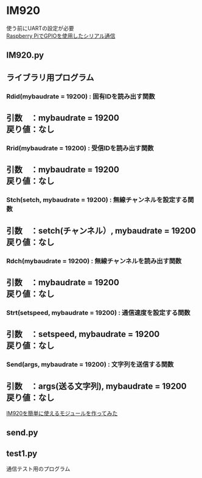 # IM920
使う前にUARTの設定が必要  
[Raspberry PiでGPIOを使用したシリアル通信](https://www.ingenious.jp/raspberry-pi/2019/03/gpio-uart/)

## IM920.py  
ライブラリ用プログラム
---
### Rdid(mybaudrate = 19200) : 固有IDを読み出す関数  
引数　：mybaudrate = 19200  
戻り値：なし  
---
### Rrid(mybaudrate = 19200) : 受信IDを読み出す関数  
  引数　：mybaudrate = 19200  
  戻り値：なし
---
### Stch(setch, mybaudrate = 19200) : 無線チャンネルを設定する関数  
引数　：setch(チャンネル）, mybaudrate = 19200  
戻り値：なし  
---
### Rdch(mybaudrate = 19200) : 無線チャンネルを読み出す関数  
引数　：mybaudrate = 19200  
戻り値：なし  
---
### Strt(setspeed, mybaudrate = 19200) : 通信速度を設定する関数  
引数　：setspeed, mybaudrate = 19200  
戻り値：なし  
---
### Send(args, mybaudrate = 19200) : 文字列を送信する関数  
引数　：args(送る文字列), mybaudrate = 19200  
戻り値：なし  
---
[IM920を簡単に使えるモジュールを作ってみた](https://www.autumn-color.com/archives/298)

## send.py


## test1.py
通信テスト用のプログラム
